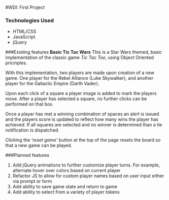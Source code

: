 #WDI: First Project

### Technologies Used

 - HTML/CSS
 - JavaScript
 - jQuery

###Existing features
**Basic Tic Tac Wars**
This is a Star Wars themed, basic implementation of the classic game *Tic Tac Toe*, using Object Oriented pricinples.

With this implementation, two players are made upon creation of a new game. One player for the Rebel Alliance (Luke Skywalker), and another player for the Gallactic Empire (Darth Vader). 

Upon each click of a square a player image is added to mark the players move. After a player has selected a square, no further clicks can be performed on that box.

Once a player has met a winning combination of spaces an alert is issued and the players score is updated to reflect how many wins the player has achieved. If all squares are selected and no winner is determined than a tie notification is dispatched.

Clicking the *'reset game'* button at the top of the page resets the board so that a new game can be played. 

###Planned features
1. Add jQuery animations to further customize player turns. For example, alternate hover over colors based on current player
2. Refactor JS to allow for custom player names based on user input either via prompt or form
3. Add ability to save game state and return to game
4. Add ability to select from a variety of player tokens

